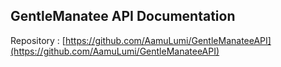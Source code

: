 ## GentleManatee API Documentation  

Repository : [https://github.com/AamuLumi/GentleManateeAPI](https://github.com/AamuLumi/GentleManateeAPI)  
